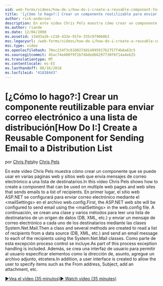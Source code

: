 ```yaml
---
uid: web-forms/videos/how-do-i/how-do-i-create-a-reusable-component-for-sending-email-to-a-distribution-list
title: '[¿Cómo lo hago?:] Crear un componente reutilizable para enviar correo electrónico a una lista de distribución | Microsoft Docs'
author: rick-anderson
description: En este vídeo Chris Pels muestra cómo crear un componente que se puede usar en varias páginas web y sitios web que envía mensajes de correo electrónico a una lista de destinatarios. Primera persona...
ms.author: riande
ms.date: 12/04/2008
ms.assetid: 13dd3a26-c210-432e-91fe-355c979060b3
msc.legacyurl: /web-forms/videos/how-do-i/how-do-i-create-a-reusable-component-for-sending-email-to-a-distribution-list
msc.type: video
ms.openlocfilehash: 70ec234f3c610027dd14995917b2757f4b8a63c5
ms.sourcegitcommit: 45ac74e400f9f2b7dbded66297730f6f14a4eb25
ms.translationtype: MT
ms.contentlocale: es-ES
ms.lasthandoff: 08/16/2018
ms.locfileid: "41838443"
---
```

<a name="how-do-i-create-a-reusable-component-for-sending-email-to-a-distribution-list"></a><span data-ttu-id="69188-104">[¿Cómo lo hago?:] Crear un componente reutilizable para enviar correo electrónico a una lista de distribución</span><span class="sxs-lookup"><span data-stu-id="69188-104">[How Do I:] Create a Reusable Component for Sending Email to a Distribution List</span></span>
====================
<span data-ttu-id="69188-105">por [Chris Pels](https://twitter.com/chrispels)</span><span class="sxs-lookup"><span data-stu-id="69188-105">by [Chris Pels](https://twitter.com/chrispels)</span></span>

<span data-ttu-id="69188-106">En este vídeo Chris Pels muestra cómo crear un componente que se puede usar en varias páginas web y sitios web que envía mensajes de correo electrónico a una lista de destinatarios.</span><span class="sxs-lookup"><span data-stu-id="69188-106">In this video Chris Pels shows how to create a component that can be used on multiple web pages and web sites that sends emails to a list of recipients.</span></span> <span data-ttu-id="69188-107">En primer lugar, el sitio web ASP.NET se configurará para enviar correo electrónico mediante el &lt;mailSettings&gt; en el archivo web.config.</span><span class="sxs-lookup"><span data-stu-id="69188-107">First, the ASP.NET web site will be configured to send email using the &lt;mailSettings&gt; in the web.config file.</span></span> <span data-ttu-id="69188-108">A continuación, se crean una clase y varios métodos para leer una lista de destinatarios de un origen de datos (DB, XML, etc.) y enviar un mensaje de correo electrónico a cada uno de los destinatarios mediante las clases System.Net.Mail.</span><span class="sxs-lookup"><span data-stu-id="69188-108">Then a class and several methods are created to read a list of recipients from a data source (DB, XML, etc.) and send an email message to each of the recipients using the System.Net.Mail classes.</span></span> <span data-ttu-id="69188-109">Como parte de esta excepción proceso control se incluye.</span><span class="sxs-lookup"><span data-stu-id="69188-109">As part of this process exception handling is included.</span></span> <span data-ttu-id="69188-110">Además, se crea una interfaz de usuario para permitir al usuario especificar elementos como la dirección de, asunto, agregue un archivo adjunto, etcetera.</span><span class="sxs-lookup"><span data-stu-id="69188-110">In addition, a user interface is created to allow the user to specify items such as the From address, Subject, add an attachment, etc.</span></span>

[<span data-ttu-id="69188-111">&#9654;Vea el vídeo (35 minutos)</span><span class="sxs-lookup"><span data-stu-id="69188-111">&#9654; Watch video (35 minutes)</span></span>](https://channel9.msdn.com/Blogs/ASP-NET-Site-Videos/how-do-i-create-a-reusable-component-for-sending-email-to-a-distribution-list)
